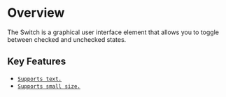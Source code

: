 # Overview

The Switch is a graphical user interface element that allows you to toggle between checked and unchecked states.

## Key Features

* [`Supports text.`](./getting-started#set-text-on-switch)
* [`Supports small size.`](./how-to/change-size)